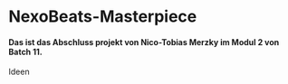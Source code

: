 # NexoBeats-Masterpiece
#### Das ist das Abschluss projekt von Nico-Tobias Merzky im Modul 2 von Batch 11.
<sumary> Ideen </sumary>
